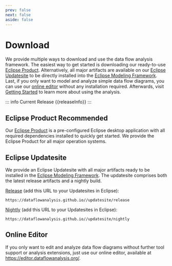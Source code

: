 ```yaml
---
prev: false
next: false
aside: false
---
```


# Download

We provide multiple ways to download and use the data flow analysis framework.
The easiest way to get started is downloading our ready-to-use [Eclipse Product](#eclipse-product-recommended).
Alternatively, all major artifacts are available on our [Eclipse Updatesite](#eclipse-updatesite) to be directly installed into the [Eclipse Modeling Framework](https://eclipse.dev/emf/).
Last, if you only want to model and analyze simple data flow diagrams, you can use our [online editor](#online-editor) without any installation required.
Afterwards, visit [Getting Started](/wiki/gettingstarted.md) to learn more about using the analysis.

::: info Current Release
{{releaseInfo}}
:::

## Eclipse Product <Badge type="info">Recommended</Badge>

Our [Eclipse Product](https://updatesite.palladio-simulator.com/DataFlowAnalysis/product/releases/) is a pre-configured Eclipse desktop application with all required dependencies installed to quickly get started.
We provide the Eclipse Product for all major operation systems.

<VPButton text='Windows 10 & 11' href="https://github.com/DataFlowAnalysis/DataFlowAnalysis/releases/download/latest/DataFlowAnalysis.win32.win32.x86_64.zip" />  
<VPButton text='Linux (GTK)' href="https://github.com/DataFlowAnalysis/DataFlowAnalysis/releases/download/latest/DataFlowAnalysis.linux.gtk.x86_64.zip" /> 
<VPButton text='macOS (ARM)' href="https://github.com/DataFlowAnalysis/DataFlowAnalysis/releases/download/latest/DataFlowAnalysis.macosx.cocoa.aarch64.tar.gz" /> 
<VPButton text='macOS (Intel)' href="https://github.com/DataFlowAnalysis/DataFlowAnalysis/releases/download/latest/DataFlowAnalysis.macosx.cocoa.x86_64.zip" /> 
<VPButton text='Plugins (for IntelliJ)' href="https://github.com/DataFlowAnalysis/DataFlowAnalysis/releases/download/latest/DataFlowAnalysis.jars.tar.gz" /> 

## Eclipse Updatesite

We provide an Eclipse Updatesite with all major artifacts ready to be installed in the [Eclipse Modeling Framework](https://eclipse.dev/emf/). The updatesite comprises both the latest release artifacts and a nightly build.

[Release](https://dataflowanalysis.github.io//updatesite/release) (add this URL to your Updatesites in Eclipse):

```
https://dataflowanalysis.github.io//updatesite/release
```

[Nightly](https://dataflowanalysis.github.io//updatesite/nightly) (add this URL to your Updatesites in Eclipse):

```
https://dataflowanalysis.github.io//updatesite/nightly
```

## Online Editor

If you only want to edit and analyze data flow diagrams without further tool support or analysis extensions, just use our online editor, available at https://editor.dataflowanalysis.org/.

<script setup>
import { ref } from 'vue'
import { VPButton } from 'vitepress/theme'
import version from './version.json'

let releaseInfo = ref('The latest released version is available on GitHub.')
console.log(version)
if (version && version.version) {
  console.log(1)
  if (!version.date) {
    releaseInfo = `The latest released version is ${version.version}.`
  } else {
    const date = new Date(version.date).toLocaleDateString('en-US', {
      year: 'numeric',
      month: 'long',
      day: 'numeric'});
    releaseInfo = `The latest released version ${version.version} was released on ${date}.`
  }
}
</script>

<style module>
a[class*="VPButton"] {
    text-decoration: none !important;
}
</style>
